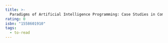 ```yaml
---
title: >-
  Paradigms of Artificial Intelligence Programming: Case Studies in Common Lisp
rating: 0
isbn: "1558601910"
tags:
  - to-read
---
```


